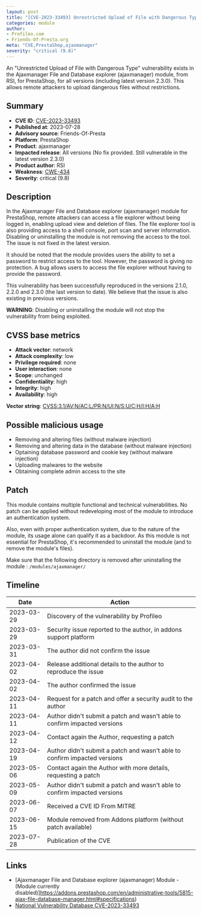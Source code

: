 ```yaml
---
layout: post
title: "[CVE-2023-33493] Unrestricted Upload of File with Dangerous Type in the Ajaxmanager File and Database explorer (ajaxmanager) module from RSI for PrestaShop"
categories: module
author:
- Profileo.com
- Friends-Of-Presta.org
meta: "CVE,PrestaShop,ajaxmanager"
severity: "critical (9.8)"
---
```


An "Unrestricted Upload of File with Dangerous Type" vulnerability exists in the Ajaxmanager File and Database explorer (ajaxmanager) module, from RSI, for PrestaShop, for all versions (including latest version 2.3.0). This allows remote attackers to upload dangerous files without restrictions.

## Summary

* **CVE ID**: [CVE-2023-33493](https://cve.mitre.org/cgi-bin/cvename.cgi?name=CVE-2023-33493)
* **Published at**: 2023-07-28
* **Advisory source**: Friends-Of-Presta
* **Platform**: PrestaShop
* **Product**: ajaxmanager
* **Impacted release**: All versions (No fix provided. Still vulnerable in the latest version 2.3.0)
* **Product author**: RSI
* **Weakness**: [CWE-434](https://cwe.mitre.org/data/definitions/434.html)
* **Severity**: critical (9.8)

## Description

In the Ajaxmanager File and Database explorer (ajaxmanager) module for PrestaShop, remote attackers can access a file explorer without being logged in, enabling upload view and deletion of files. The file explorer tool is also providing access to a shell console, port scan and server information. Disabling or uninstalling the module is not removing the access to the tool. The issue is not fixed in the latest version.

It should be noted that the module provides users the ability to set a password to restrict access to the tool. However, the password is giving no protection. A bug allows users to access the file explorer without having to provide the password.

This vulnerability has been successfully reproduced in the versions 2.1.0, 2.2.0 and 2.3.0 (the last version to date). We believe that the issue is also existing in previous versions.

**WARNING**: Disabling or uninstalling the module will not stop the vulnerability from being exploited.

## CVSS base metrics

* **Attack vector**: network
* **Attack complexity**: low
* **Privilege required**: none
* **User interaction**: none
* **Scope**: unchanged
* **Confidentiality**: high
* **Integrity**: high
* **Availability**: high

**Vector string**: [CVSS:3.1/AV:N/AC:L/PR:N/UI:N/S:U/C:H/I:H/A:H](https://nvd.nist.gov/vuln-metrics/cvss/v3-calculator?vector=AV:N/AC:L/PR:N/UI:N/S:U/C:H/I:H/A:H)

## Possible malicious usage

* Removing and altering files (without malware injection)
* Removing and altering data in the database (without malware injection)
* Optaining database password and cookie key (without malware injection)
* Uploading malwares to the website
* Obtaining complete admin access to the site

## Patch

This module contains multiple functional and technical vulnerabilities. No patch can be applied without redeveloping most of the module to introduce an authentication system.

Also, even with proper authentication system, due to the nature of the module, its usage alone can qualify it as a backdoor. As this module is not essential for PrestaShop, it's recommended to uninstall the module (and to remove the module's files).

Make sure that the following directory is removed after uninstalling the module : `/modules/ajaxmanager/`

## Timeline

| Date | Action |
| -- | -- |
| 2023-03-29 | Discovery of the vulnerability by Profileo |
| 2023-03-29 | Security issue reported to the author, in addons support platform |
| 2023-03-31 | The author did not confirm the issue |
| 2023-04-02 | Release additional details to the author to reproduce the issue |
| 2023-04-02 | The author confirmed the issue |
| 2023-04-11 | Request for a patch and offer a security audit to the author |
| 2023-04-11 | Author didn't submit a patch and wasn't able to confirm impacted versions |
| 2023-04-12 | Contact again the Author, requesting a patch |
| 2023-04-19 | Author didn't submit a patch and wasn't able to confirm impacted versions |
| 2023-05-06 | Contact again the Author with more details, requesting a patch |
| 2023-05-09 | Author didn't submit a patch and wasn't able to confirm impacted versions |
| 2023-06-07 | Received a CVE ID From MITRE |
| 2023-06-15 | Module removed from Addons platform (without patch available) |
| 2023-07-28 | Publication of the CVE |

## Links

* [Ajaxmanager File and Database explorer (ajaxmanager) Module - (Module currently disabled)]https://addons.prestashop.com/en/administrative-tools/5815-ajax-file-database-manager.html#specifications)
* [National Vulnerability Database CVE-2023-33493](https://nvd.nist.gov/vuln/detail/CVE-2023-33493)

